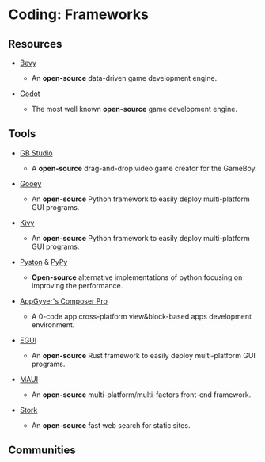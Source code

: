 # Coding: Frameworks

## Resources

* [Bevy](https://bevyengine.org )
  
   - An **open-source** data-driven game development engine.

* [Godot](https://godotengine.org)
  
   * The most well known **open-source** game development engine.

## Tools

* [GB Studio](https://www.gbstudio.dev)
  
   * A **open-source** drag-and-drop video game creator for the GameBoy.

* [Gooey](https://github.com/chriskiehl/Gooey)
  
   * An **open-source** Python framework to easily deploy multi-platform GUI programs.

* [Kivy](https://kivy.org)
  
   * An **open-source** Python framework to easily deploy multi-platform GUI programs.

* [Pyston](https://www.pyston.org) & [PyPy](https://www.pypy.org)
  
   * **Open-source** alternative implementations of python focusing on improving the performance.

* [AppGyver's Composer Pro](https://www.appgyver.com)
  
   - A 0-code app cross-platform view&block-based apps development environment.

* [EGUI](https://github.com/emilk/egui)
  
   * An **open-source** Rust framework to easily deploy multi-platform GUI programs.

* [MAUI](https://mauikit.org)
  
   * An **open-source** multi-platform/multi-factors front-end framework.

* [Stork](https://github.com/jameslittle230/stork)
  
   * An **open-source** fast web search for static sites.

## Communities

